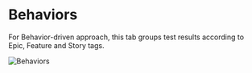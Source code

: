 # Behaviors

For Behavior-driven approach, this tab groups test results according to
Epic, Feature and Story tags.

![Behaviors](../../images/tab_behaviors.png)
